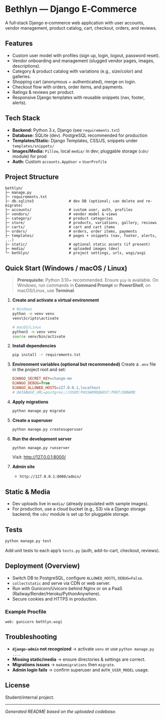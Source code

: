 # Bethlyn — Django E‑Commerce

A full‑stack Django e‑commerce web application with user accounts, vendor management, product catalog, cart, checkout, orders, and reviews.

## Features
- Custom user model with profiles (sign up, login, logout, password reset).
- Vendor onboarding and management (slugged vendor pages, images, descriptions).
- Category & product catalog with variations (e.g., size/color) and galleries.
- Shopping cart (anonymous + authenticated), merge on login.
- Checkout flow with orders, order items, and payments.
- Ratings & reviews per product.
- Responsive Django templates with reusable snippets (nav, footer, alerts).

## Tech Stack
- **Backend:** Python 3.x, Django (see `requirements.txt`)
- **Database:** SQLite (dev). PostgreSQL recommended for production
- **Templates/Static:** Django Templates, CSS/JS, snippets under `templates/snippets/`
- **Images/Media:** `Pillow`, local `media/` in dev; pluggable storage (`cdn/` module) for prod
- **Auth:** Custom `accounts.AppUser` + `UserProfile`

## Project Structure
```
bethlyn/
├─ manage.py
├─ requirements.txt
├─ db.sqlite3                # dev DB (optional; can delete and re-migrate)
├─ accounts/                 # custom user, auth, profiles
├─ vendors/                  # vendor model & views
├─ category/                 # product categories
├─ store/                    # products, variations, gallery, reviews
├─ carts/                    # cart and cart items
├─ orders/                   # orders, order items, payments
├─ templates/                # pages + snippets (nav, footer, alerts, ...)
├─ static/                   # optional static assets (if present)
├─ media/                    # uploaded images (dev)
└─ bethlyn/                  # project settings, urls, wsgi/asgi
```

## Quick Start (Windows / macOS / Linux)
> **Prerequisite:** Python 3.10+ recommended. Ensure `pip` is available. On Windows, run commands in **Command Prompt** or **PowerShell**; on macOS/Linux, use **Terminal**.

1. **Create and activate a virtual environment**
   ```bash
   # Windows
   python -m venv venv
   venv\Scripts\activate

   # macOS/Linux
   python3 -m venv venv
   source venv/bin/activate
   ```

2. **Install dependencies**
   ```bash
   pip install -r requirements.txt
   ```

3. **Environment variables (optional but recommended)**
   Create a `.env` file in the project root and set:
   ```ini
   DJANGO_SECRET_KEY=change-me
   DJANGO_DEBUG=True
   DJANGO_ALLOWED_HOSTS=127.0.0.1,localhost
   # DATABASE_URL=postgres://USER:PASSWORD@HOST:PORT/DBNAME
   ```

4. **Apply migrations**
   ```bash
   python manage.py migrate
   ```

5. **Create a superuser**
   ```bash
   python manage.py createsuperuser
   ```

6. **Run the development server**
   ```bash
   python manage.py runserver
   ```
   Visit: http://127.0.0.1:8000/

7. **Admin site**
   - `http://127.0.0.1:8000/admin/`

## Static & Media
- Dev uploads live in `media/` (already populated with sample images).
- For production, use a cloud bucket (e.g., S3) via a Django storage backend; the `cdn/` module is set up for pluggable storage.

## Tests
```bash
python manage.py test
```
Add unit tests to each app’s `tests.py` (auth, add-to-cart, checkout, reviews).

## Deployment (Overview)
- Switch DB to PostgreSQL, configure `ALLOWED_HOSTS`, `DEBUG=False`.
- `collectstatic` and serve via CDN or web server.
- Run with Gunicorn/Uvicorn behind Nginx or on a PaaS (Railway/Render/Heroku/PythonAnywhere).
- Secure cookies and HTTPS in production.

### Example Procfile
```
web: gunicorn bethlyn.wsgi
```

## Troubleshooting
- **`django-admin` not recognized** → activate `venv` or use `python manage.py ...`.
- **Missing static/media** → ensure directories & settings are correct.
- **Migrations issues** → `makemigrations` then `migrate`.
- **Admin login fails** → confirm superuser and `AUTH_USER_MODEL` usage.

## License
Student/internal project.

---

*Generated README based on the uploaded codebase.*
